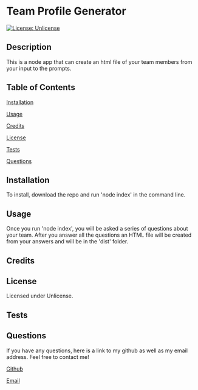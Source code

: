 
# Team Profile Generator
[![License: Unlicense](https://img.shields.io/badge/license-Unlicense-blue.svg)](http://unlicense.org/)
## Description
This is a node app that can create an html file of your team members from your input to the prompts.
## Table of Contents
[Installation](#installation)

[Usage](#usage)

[Credits](#credits)

[License](#license)

[Tests](#tests)

[Questions](#questions)

## Installation
To install, download the repo and run 'node index' in the command line.
## Usage
Once you run 'node index', you will be asked a series of questions about your team. After you answer all the questions an HTML file will be created from your answers and will be in the 'dist' folder.
## Credits

## License
Licensed under Unlicense.
## Tests

## Questions
If you have any questions, here is a link to my github as well as my email address. Feel free to contact me!

[Github](github.com/scottiss "My Github")

[Email](scottlagas@outlook.com "My Email")
